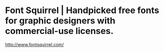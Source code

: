 <!--
id: 465640849
link: http://kevinisom.info/post/465640849/font-squirrel-handpicked-free-fonts-for-graphic
slug: font-squirrel-handpicked-free-fonts-for-graphic
date: Tue Mar 23 2010 02:44:54 GMT+1300 (NZDT)
raw: {"blog_name":"kevinisom","id":465640849,"post_url":"http://kevinisom.info/post/465640849/font-squirrel-handpicked-free-fonts-for-graphic","slug":"font-squirrel-handpicked-free-fonts-for-graphic","type":"link","date":"2010-03-22 13:44:54 GMT","timestamp":1269265494,"state":"published","format":"html","reblog_key":"CtiUFWM3","tags":[],"short_url":"http://tmblr.co/Zw68YyRmHsH","highlighted":[],"feed_item":"http://www.fontsquirrel.com/","from_feed_id":"650234","note_count":0,"title":"Font Squirrel | Handpicked free fonts for graphic designers with commercial-use licenses.","url":"http://www.fontsquirrel.com/","description":""}
publish: 2010-03-023
tags: 
title: Font Squirrel | Handpicked free fonts for graphic designers with commercial-use licenses.
-->


Font Squirrel | Handpicked free fonts for graphic designers with commercial-use licenses.
=========================================================================================

<http://www.fontsquirrel.com/>

